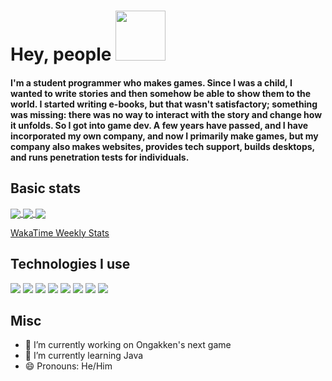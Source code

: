 # Hey, people <img src="https://github.com/simonSlamka/simonSlamka/blob/834880a865bb9b629ecbd092282f6ec3f9afb45d/v.gif" width="80px">

#### I'm a student programmer who makes games. Since I was a child, I wanted to write stories and then somehow be able to show them to the world. I started writing e-books, but that wasn't satisfactory; something was missing: there was no way to interact with the story and change how it unfolds. So I got into game dev. A few years have passed, and I have incorporated my own company, and now I primarily make games, but my company also makes websites, provides tech support, builds desktops, and runs penetration tests for individuals.

## Basic stats

<a href="https://ongakken.com/">
  <img align="center" src="https://github-readme-stats.vercel.app/api?username=simonSlamka&theme=chartreuse-dark&include_all_commits=true&count_private=true&line_height=25&show_icons=true" />
</a>

<a href="https://ongakken.com/">
  <img align="center" src="https://github-readme-stats.vercel.app/api/top-langs/?username=simonSlamka&theme=chartreuse-dark&langs_count=4&hide=html,css,tex,matlab,dataweave,alloy&layout=compact" />
</a>

<a href="https://ongakken.com/">
  <img align="center" src="https://github-readme-stats.vercel.app/api/wakatime?username=simonSlamka" />
  <p>WakaTime Weekly Stats</p>
</a>

## Technologies I use

![](https://img.shields.io/badge/OS-Linux-informational?style=flat&color=0000ff)
![](https://img.shields.io/badge/Distro-Ongakken%20TermOS-informational?style=flat&color=0000ff)
![](https://img.shields.io/badge/Lang-C++-informational?style=flat&color=0000ff)
![](https://img.shields.io/badge/Lang-Java-informational?style=flat&color=0000ff)
![](https://img.shields.io/badge/IDE-Visual%20Studio%20(in%20a%20Win%20VM)-informational?style=flat&color=0000ff)
![](https://img.shields.io/badge/Editor-VSCode-informational?style=flat&color=0000ff)
![](https://img.shields.io/badge/Shell-zsh-informational?style=flat&color=0000ff)
![](https://img.shields.io/badge/Cloud-linode-informational?style=flat&color=0000ff)
![]()
![]()

## Misc

- 🔭 I’m currently working on Ongakken's next game
- 🌱 I’m currently learning Java
- 😄 Pronouns: He/Him
